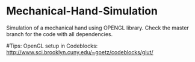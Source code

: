 # Mechanical-Hand-Simulation
Simulation of a mechanical hand using OPENGL library.
Check the master branch for the code with all dependencies.

#Tips:
OpenGL setup in Codeblocks: http://www.sci.brooklyn.cuny.edu/~goetz/codeblocks/glut/
